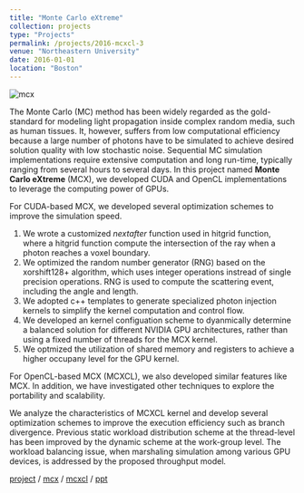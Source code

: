 ```yaml
---
title: "Monte Carlo eXtreme"
collection: projects 
type: "Projects"
permalink: /projects/2016-mcxcl-3
venue: "Northeastern University"
date: 2016-01-01
location: "Boston"
---
```


![mcx](https://leimingyu.github.io/images/projects/mcx-flow.png)

The Monte Carlo (MC) method has been widely regarded as the gold-standard for modeling light propagation inside complex random media, such as human tissues. It, however, suffers from low computational efficiency because a large number of photons have to be simulated to achieve desired solution quality with low stochastic noise. Sequential MC simulation implementations require extensive computation and long run-time, typically ranging from several hours to several days.
In this project named **Monte Carlo eXtreme** (MCX), we developed CUDA and OpenCL implementations to leverage the computing power of GPUs. 

For CUDA-based MCX, we developed several optimization schemes to improve the simulation speed.
1. We wrote a customized *nextafter* function used in hitgrid function, where a hitgrid function compute the intersection of the ray when a photon reaches a voxel boundary.
2. We optimized the random number generator (RNG) based on the xorshift128+ algorithm, which uses integer operations instread of single precision operations. RNG is used to compute the scattering event, including the angle and length.
3. We adopted c++ templates to generate specialized photon injection kernels to simplify the kernel computation and control flow.
4. We developed an kernel configuation scheme to dyanmically determine a balanced solution for different NVIDIA GPU architectures, rather than using a fixed number of threads for the MCX kernel.
5. We optmized the utilization of shared memory and registers to achieve a higher occupany level for the GPU kernel.




For OpenCL-based MCX (MCXCL), we also developed similar features like MCX. In addition, we have investigated other techniques to explore the portability and scalability.



We analyze the characteristics of MCXCL kernel and develop several optimization schemes to improve the execution efficiency such as branch divergence. Previous static workload distribution scheme at the thread-level has been improved by the dynamic scheme at the work-group level. The workload balancing issue, when marshaling simulation among various GPU devices, is addressed by the proposed throughput model.


[project](http://mcx.space/) /
[mcx](https://github.com/fangq/mcx) /
[mcxcl](https://github.com/fangq/mcxcl) /
[ppt](https://leimingyu.github.io/files/projects/mcxcl_biophotonics.pptx)

